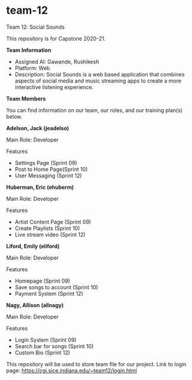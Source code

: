 # team-12
Team 12: Social Sounds

This repository is for Capstone 2020-21.

<b>Team Information</b>
<br>
<ul>
  <li>Assigned AI:	Gawande, Rushikesh</li>
  <li>Platform:	Web</li>
<li>Description: Social Sounds is a web based application that combines aspects of social media and music streaming apps to create a more interactive listening experience.</li>
</ul>

<b>Team Members</b>

You can find information on our team, our roles, and our training plan(s) below.

<b>Adelson, Jack (jeadelso)</b>

Main Role: Developer

Features
<ul>
  <li>Settings Page (Sprint 09)</li>
  <li>Post to Home Page(Sprint 10)</li>
  <li>User Messaging (Sprint 12)</li>
</ul>

<b>Huberman, Eric (ehuberm)</b>

Main Role: Developer

Features
<ul>
  <li>Artist Content Page (Sprint 09)</li>
  <li>Create Playlists (Sprint 10)</li>
  <li>Live stream video (Sprint 12)</li>
</ul>

<b>Liford, Emily (eliford)</b>

Main Role: Developer

Features
<ul>
  <li>Homepage (Sprint 09)</li>
  <li>Save songs to account (Sprint 10)</li>
  <li>Payment System (Sprint 12)</li>
</ul>

<b>Nagy, Allison (allnagy)</b>

Main Role: Developer

Features
<ul>
  <li>Login System (Sprint 09)</li>
  <li>Search bar for songs (Sprint 10)</li>
  <li>Custom Bio (Sprint 12)</li>
</ul>

This repository will be used to store team file for our project.
Link to login page: https://cgi.sice.indiana.edu/~team12/login.html
